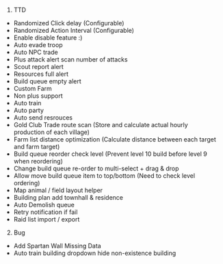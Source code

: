 1. TTD
- Randomized Click delay (Configurable)
- Randomized Action Interval (Configurable)
- Enable disable feature :)
- Auto evade troop
- Auto NPC trade
- Plus attack alert scan number of attacks
- Scout report alert
- Resources full alert
- Build queue empty alert
- Custom Farm
- Non plus support
- Auto train
- Auto party
- Auto send resrouces
- Gold Club Trade route scan (Store and calculate actual hourly production of each village)
- Farm list distance optimization (Calculate distance between each target and farm target)
- Build queue reorder check level (Prevent level 10 build before level 9 when reordering)
- Change build queue re-order to multi-select + drag & drop
- Allow move build queue item to top/bottom (Need to check level ordering)
- Map animal / field layout helper
- Building plan add townhall & residence
- Auto Demolish queue
- Retry notification if fail
- Raid list import / export

2. Bug
- Add Spartan Wall Missing Data
- Auto train building dropdown hide non-existence building